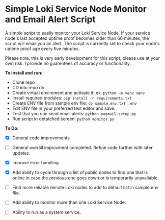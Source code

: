 # Simple Loki Service Node Monitor and Email Alert Script

A simple script to easily monitor your Loki Service Node. If your service node's last accepted uptime proof becomes older than 66 minutes, the script will email you an alert. The script is currently set to check your node's uptime proof age every five minutes.

Please note, this is very early development for this script, please use at your own risk. I provide no guarentees of accuracy or functionality.

**To install and run:**
 - Clone repo
 - CD into repo dir
 - Create virtual enviroment and activate it. ex. `python -m venv venv`
 - Install required modules: `pip install -r requirements.txt`
 - Create ENV file from sample env file: `cp sample.env.txt .env`
 - Edit ENV file in your preferred text editor and save.
 - Test that you can send email alerts: `python yagmail-setup.py`
 - Run script in detatched screen: `python monitor.py`


**To Do:**
 - [x] General code improvements
 - [ ] General overall improvment completed. Refine code further with later updates.
 - [x] Improve error handling
 - [x] Add ability to cycle through a list of public nodes to find one that is online in case the previous one goes down or is temporarily unavailable.
 - [ ] Find more reliable remote Loki nodes to add to default list in sample.env file.
 - [ ] Add ability to monitor more than one Loki Service Node.
 - [ ] Ability to run as a system service.

